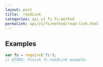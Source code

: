 ```yaml
---
layout: post
title:  readLink
categories: api_v1 fs fs-method
permalink: api/v1/fs/method/read-link.html
---
```


## Examples

```javascript
var fs = require('fs');
// @TODO: Finish fs.readLink example.
```








